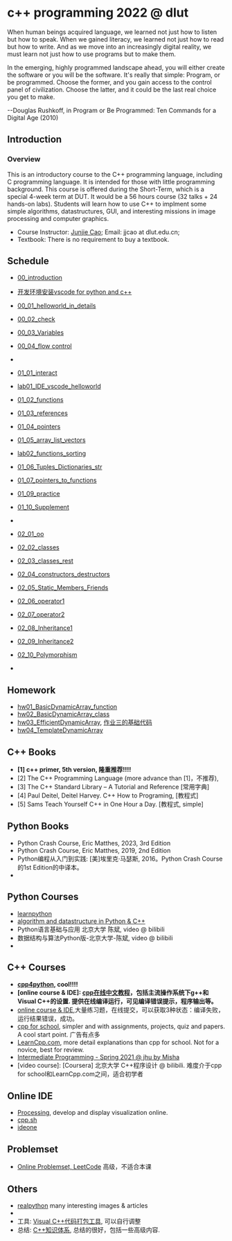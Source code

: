 # c++ programming 2022 @ dlut
When human beings acquired language, we learned not just how to listen but how to speak. When we gained literacy, we learned not just how to read but how to write. And as we move into an increasingly digital reality, we must learn not just how to use programs but to make them.

In the emerging, highly programmed landscape ahead, you will either create the software or you will be the software. It's really that simple: Program, or be programmed. Choose the former, and you gain access to the control panel of civilization. Choose the latter, and it could be the last real choice you get to make.

--Douglas Rushkoff, in Program or Be Programmed: Ten Commands for a Digital Age (2010)

## Introduction
### Overview
This is an introductory course to the C++ programming language, including C programming language. 
    It is intended for those with little programming background. 
    This course is offered during the Short-Term, which is a special 4-week term at DUT. It would be a 56 hours course (32 talks + 24 hands-on labs). 
    Students will learn how to use C++ to implment some simple algorithms, datastructures, GUI, and interesting missions in image processing and computer graphics.

- Course Instructor: [Junjie Cao](http://jjcao.github.io/); Email: jjcao at dlut.edu.cn; 
- Textbook: There is no requirement to buy a textbook.

## Schedule
- [00_introduction](sliders/00_Introduction.pdf) 
- [开发环境安装vscode for python and c++](sliders/VSCode_for_Python_cplus.pdf)
- [00_01_helloworld_in_details](sliders/00_01_helloworld_in_details.pdf)  
- [00_02_check](sliders/00_02_check.pdf)
- [00_03_Variables](sliders/00_02_check.pdf)
- [00_04_flow control](sliders/00_02_check.pdf)
- 
- [01_01_interact](sliders/01_01_interact.pdf)
- [lab01_IDE_vscode_helloworld](sliders/lab01_IDE_vscode_helloworld.pdf)
- [01_02_functions](sliders/01_02_functions.pdf)
- [01_03_references](sliders/01_03_references.pdf)
- [01_04_pointers](sliders/01_04_pointers.pdf)
- [01_05_array_list_vectors](sliders/01_05_array_list_vectors.pdf)
- [lab02_functions_sorting](sliders/lab02_functions_sorting.pdf)
- [01_06_Tuples_Dictionaries_str](sliders/01_06_Tuples_Dictionaries_str.pdf)
- [01_07_pointers_to_functions](sliders/01_07_pointers_to_functions.pdf)
- [01_09_practice](sliders/01_09_practice.pdf)
- [01_10_Supplement](sliders/01_10_Supplement.pdf)
- 
- [02_01_oo](sliders/02_01_oo.pdf)
- [02_02_classes](sliders/02_02_classes.pdf)
- [02_03_classes_rest](sliders/02_03_classes_rest.pdf)
- [02_04_constructors_destructors](sliders/02_04_constructors_destructors.pdf)
- [02_05_Static_Members_Friends](sliders/02_05_Static_Members_Friends.pdf)
- [02_06_operator1](sliders/03_01_operator1.pdf)
- [02_07_operator2](sliders/03_02_operator2.pdf)
- [02_08_Inheritance1](sliders/02_08_Inheritance1.pdf)
- [02_09_Inheritance2](sliders/02_09_Inheritance2.pdf)
- [02_10_Polymorphism](sliders/02_10_Polymorphism.pdf)

- 
## Homework
- [hw01_BasicDynamicArray_function](https://github.com/jjcao/cPlusPlus/blob/gh-pages/_powerpoints/hw01_BasicDynamicArray_function.pdf?raw=true)
- [hw02_BasicDynamicArray_class](https://github.com/jjcao/cPlusPlus/blob/gh-pages/_powerpoints/hw02_BasicDynamicArray_class.pdf?raw=true)
- [hw03_EfficientDynamicArray](https://github.com/jjcao/cPlusPlus/blob/gh-pages/_powerpoints/hw03_EfficientDynamicArray.pdf?raw=true), [作业三的基础代码]()
- [hw04_TemplateDynamicArray](https://github.com/jjcao/cPlusPlus/blob/gh-pages/_powerpoints/hw04_TemplateDynamicArray.pdf?raw=true)

## C++ Books
- **[1] c++ primer, 5th version, 隆重推荐!!!!**
- [2] The C++ Programming Language (more advance than [1]，不推荐), 
- [3] The C++ Standard Library – A Tutorial and Reference [常用字典]
- [4] Paul Deitel, Deitel Harvey. C++ How to Programing, [教程式]
- [5] Sams Teach Yourself C++ in One Hour a Day. [教程式, simple]

## Python Books
- Python Crash Course, Eric Matthes, 2023, 3rd Edition
- Python Crash Course, Eric Matthes, 2019, 2nd Edition
- Python编程从入门到实践: [美]埃里克·马瑟斯, 2016。Python Crash Course的1st Edition的中译本。
- 
## Python Courses
- [learnpython](https://www.learnpython.org/)
- [algorithm and datastructure in Python & C++](https://www.programiz.com/dsa/algorithm)
- Python语言基础与应用 北京大学 陈斌, video @ bilibili
- 数据结构与算法Python版-北京大学-陈斌, video @ bilibili
- 
## C++ Courses
- **[cpp4python](https://runestone.academy/ns/books/published/cpp4python), cool!!!!**
- **[online course & IDE]: [cpp在线中文教程](https://www.runoob.com/cplusplus/cpp-tutorial.html)，包括主流操作系统下g++和Visual C++的设置. 提供在线编译运行，可见编译错误提示，程序输出等。**
- [online course & IDE](https://www.dotcpp.com),大量练习题，在线提交，可以获取3种状态：编译失败，运行结果错误，成功。
- [cpp for school](http://www.cppforschool.com/), simpler and with assignments, projects, quiz and papers. A cool start point. 广告有点多
- [LearnCpp.com](http://www.learncpp.com/), more detail explanations than cpp for school. Not for a novice, best for review.
- [Intermediate Programming - Spring 2021 @ jhu by Misha](https://jhu-ip.github.io/cs220-sp21/)
- [video course]: [Coursera] 北京大学 C++程序设计 @ bilibili. 难度介于cpp for school和LearnCpp.com之间，适合初学者
 
 ## Online IDE
- [Processing](https://processing.org), develop and display visualization online.
- [cpp.sh](http://cpp.sh)
- [ideone](http://ideone.com)

## Problemset
- [Online Problemset, LeetCode](https://leetcode.com/problemset) 高级，不适合本课
##  Others
- [realpython](https://realpython.com/) many interesting images & articles
- [dictionary]: [cplusplus.com](http://www.cplusplus.com/)
- 工具: [Visual C++代码打包工具](https://github.com/jjcao/jjcao_code/blob/head/packing.bat), 可以自行调整
- 总结: [C++知识体系](https://blog.csdn.net/LF_2016/article/details/52434575), 总结的很好，包括一些高级内容.

<!--
- **[online course & IDE]: [w3cschool for c++](https://www.w3cschool.cn/cpp/), 成功有输出，失败无提示，速度慢，2021**
-->
